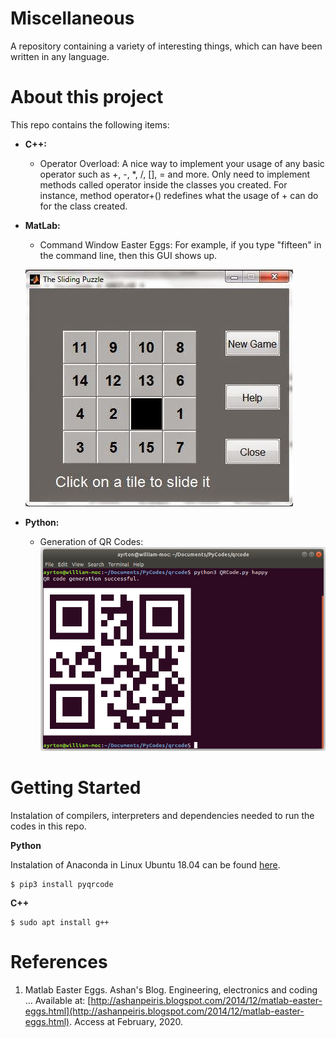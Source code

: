 # Miscellaneous
A repository containing a variety of interesting things, which can have been written in any language.

# About this project

This repo contains the following items:

- **C++:**
  - Operator Overload: A nice way to implement your usage of any basic operator such as +, -, *, /, [], = and more. Only need to implement methods called operator<op> inside the classes you created. For instance, method operator+() redefines what the usage of + can do for the class created.

- **MatLab:**
  - Command Window Easter Eggs: For example, if you type "fifteen" in the command line, then this GUI shows up.

  ![](Screenshots/fifteen.jpg)
  
- **Python:**
  - Generation of QR Codes:
  ![](Screenshots/qrcode.png)

# Getting Started

Instalation of compilers, interpreters and dependencies needed to run the codes in this repo.

**Python**

Instalation of Anaconda in Linux Ubuntu 18.04 can be found [here](https://www.digitalocean.com/community/tutorials/how-to-install-the-anaconda-python-distribution-on-ubuntu-18-04).

	$ pip3 install pyqrcode
	
**C++**
	
	$ sudo apt install g++


# References

1. Matlab Easter Eggs. Ashan's Blog. Engineering, electronics and coding ... Available at: [http://ashanpeiris.blogspot.com/2014/12/matlab-easter-eggs.html](http://ashanpeiris.blogspot.com/2014/12/matlab-easter-eggs.html). Access at February, 2020.
